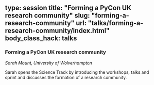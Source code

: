 type: session
title: "Forming a PyCon UK research community"
slug: "forming-a-research-community"
url: "talks/forming-a-research-community/index.html"
body_class_hack: talks
---

### Forming a PyCon UK research community

*Sarah Mount, University of Wolverhampton*

Sarah opens the Science Track by introducing the workshops, talks and
sprint and discusses the formation of a research community.